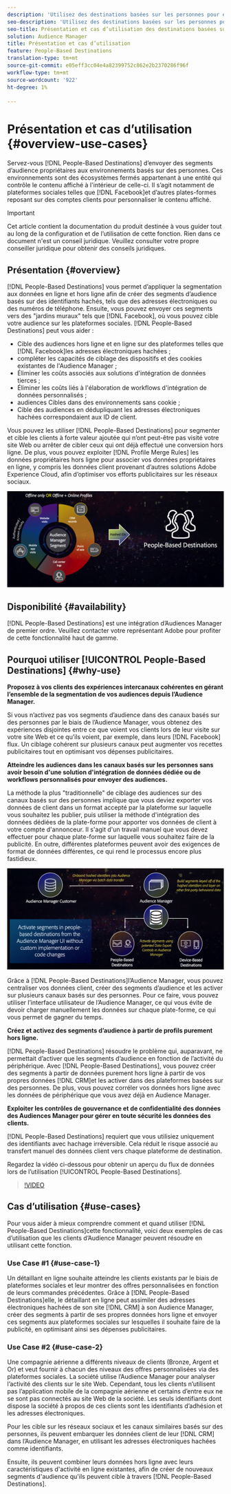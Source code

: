 ```yaml
---
description: 'Utilisez des destinations basées sur les personnes pour envoyer des segments d’audience propriétaires à des environnements basés sur les personnes. Ces environnements sont des écosystèmes fermés appartenant à une entité qui contrôle le contenu affiché à l''intérieur de celle-ci. Il s’agit notamment des plateformes sociales telles que Facebook et d’autres plates-formes reposant sur des comptes clients pour personnaliser le contenu affiché. '
seo-description: 'Utilisez des destinations basées sur les personnes pour envoyer des segments d’audience propriétaires à des environnements basés sur les personnes. Ces environnements sont des écosystèmes fermés appartenant à une entité qui contrôle le contenu affiché à l''intérieur de celle-ci. Il s’agit notamment des plateformes sociales telles que Facebook et d’autres plates-formes reposant sur des comptes clients pour personnaliser le contenu affiché.  '
seo-title: Présentation et cas d’utilisation des destinations basées sur les personnes
solution: Audience Manager
title: Présentation et cas d’utilisation
feature: People-Based Destinations
translation-type: tm+mt
source-git-commit: e05eff3cc04e4a82399752c862e2b2370286f96f
workflow-type: tm+mt
source-wordcount: '922'
ht-degree: 1%

---
```



# Présentation et cas d’utilisation {#overview-use-cases}

Servez-vous [!DNL People-Based Destinations] d’envoyer des segments d’audience propriétaires aux environnements basés sur des personnes. Ces environnements sont des écosystèmes fermés appartenant à une entité qui contrôle le contenu affiché à l&#39;intérieur de celle-ci. Il s’agit notamment de plateformes sociales telles que [!DNL Facebook]et d’autres plates-formes reposant sur des comptes clients pour personnaliser le contenu affiché.

>[!IMPORTANT]
>Cet article contient la documentation du produit destinée à vous guider tout au long de la configuration et de l’utilisation de cette fonction. Rien dans ce document n&#39;est un conseil juridique. Veuillez consulter votre propre conseiller juridique pour obtenir des conseils juridiques.

## Présentation {#overview}

[!DNL People-Based Destinations] vous permet d’appliquer la segmentation aux données en ligne et hors ligne afin de créer des segments d’audience basés sur des identifiants [](people-based-destinations-prerequisites.md#hashing-requirements)hachés, tels que des adresses électroniques ou des numéros de téléphone. Ensuite, vous pouvez envoyer ces segments vers des &quot;jardins muraux&quot; tels que [!DNL Facebook], où vous pouvez cible votre audience sur les plateformes sociales. [!DNL People-Based Destinations] peut vous aider :

* Cible des audiences hors ligne et en ligne sur des plateformes telles que [!DNL Facebook]les adresses électroniques hachées ;
* compléter les capacités de ciblage des dispositifs et des cookies existantes de l&#39;Audience Manager ;
* Éliminer les coûts associés aux solutions d&#39;intégration de données tierces ;
* Éliminer les coûts liés à l&#39;élaboration de workflows d&#39;intégration de données personnalisés ;
* audiences Cibles dans des environnements sans cookie ;
* Cible des audiences en dédupliquant les adresses électroniques hachées correspondaient aux ID de client.

Vous pouvez les utiliser [!DNL People-Based Destinations] pour segmenter et cible les clients à forte valeur ajoutée qui n’ont peut-être pas visité votre site Web ou arrêter de cibler ceux qui ont déjà effectué une conversion hors ligne. De plus, vous pouvez exploiter [!DNL Profile Merge Rules] les données propriétaires hors ligne pour associer vos données propriétaires en ligne, y compris les données client provenant d’autres solutions Adobe Experience Cloud, afin d’optimiser vos efforts publicitaires sur les réseaux sociaux.

![pbd-overview](assets/pbd-overview.png)

## Disponibilité {#availability}

[!DNL People-Based Destinations] est une intégration d’Audiences Manager de premier ordre. Veuillez contacter votre représentant Adobe pour profiter de cette fonctionnalité haut de gamme.

## Pourquoi utiliser [!UICONTROL People-Based Destinations] {#why-use}

**Proposez à vos clients des expériences intercanaux cohérentes en gérant l’ensemble de la segmentation de vos audiences depuis l’Audience Manager.**

Si vous n’activez pas vos segments d’audience dans des canaux basés sur des personnes par le biais de l’Audience Manager, vous obtenez des expériences disjointes entre ce que voient vos clients lors de leur visite sur votre site Web et ce qu’ils voient, par exemple, dans leurs [!DNL Facebook] flux. Un ciblage cohérent sur plusieurs canaux peut augmenter vos recettes publicitaires tout en optimisant vos dépenses publicitaires.

**Atteindre les audiences dans les canaux basés sur les personnes sans avoir besoin d&#39;une solution d&#39;intégration de données dédiée ou de workflows personnalisés pour envoyer des audiences.**

La méthode la plus &quot;traditionnelle&quot; de ciblage des audiences sur des canaux basés sur des personnes implique que vous deviez exporter vos données de client dans un format accepté par la plateforme sur laquelle vous souhaitez les publier, puis utiliser la méthode d&#39;intégration des données dédiées de la plate-forme pour apporter vos données de client à votre compte d&#39;annonceur. Il s&#39;agit d&#39;un travail manuel que vous devez effectuer pour chaque plate-forme sur laquelle vous souhaitez faire de la publicité. En outre, différentes plateformes peuvent avoir des exigences de format de données différentes, ce qui rend le processus encore plus fastidieux.

![pbd-overview](assets/pbd-diagram.png)

Grâce à [!DNL People-Based Destinations]l’Audience Manager, vous pouvez centraliser vos données client, créer des segments d’audience et les activer sur plusieurs canaux basés sur des personnes. Pour ce faire, vous pouvez utiliser l’interface utilisateur de l’Audience Manager, ce qui vous évite de devoir charger manuellement les données sur chaque plate-forme, ce qui vous permet de gagner du temps.

**Créez et activez des segments d’audience à partir de profils purement hors ligne.**

[!DNL People-Based Destinations] résoudre le problème qui, auparavant, ne permettait d’activer que les segments d’audience en fonction de l’activité du périphérique. Avec [!DNL People-Based Destinations], vous pouvez créer des segments à partir de données purement hors ligne à partir de vos propres données [!DNL CRM]et les activer dans des plateformes basées sur des personnes. De plus, vous pouvez corréler vos données hors ligne avec les données de périphérique que vous avez déjà en Audience Manager.

**Exploiter les contrôles de gouvernance et de confidentialité des données des Audiences Manager pour gérer en toute sécurité les données des clients.**

[!DNL People-Based Destinations] requiert que vous utilisiez uniquement des identifiants avec hachage irréversible. Cela réduit le risque associé au transfert manuel des données client vers chaque plateforme de destination.

Regardez la vidéo ci-dessous pour obtenir un aperçu du flux de données lors de l’utilisation [!UICONTROL People-Based Destinations].

>[!VIDEO](https://video.tv.adobe.com/v/28968/)

## Cas d’utilisation {#use-cases}

Pour vous aider à mieux comprendre comment et quand utiliser [!DNL People-Based Destinations]cette fonctionnalité, voici deux exemples de cas d’utilisation que les clients d’Audience Manager peuvent résoudre en utilisant cette fonction.

### Use Case #1 {#use-case-1}

Un détaillant en ligne souhaite atteindre les clients existants par le biais de plateformes sociales et leur montrer des offres personnalisées en fonction de leurs commandes précédentes. Grâce à [!DNL People-Based Destinations]elle, le détaillant en ligne peut assimiler des adresses électroniques hachées de son site [!DNL CRM] à son Audience Manager, créer des segments à partir de ses propres données hors ligne et envoyer ces segments aux plateformes sociales sur lesquelles il souhaite faire de la publicité, en optimisant ainsi ses dépenses publicitaires.

### Use Case #2 {#use-case-2}

Une compagnie aérienne a différents niveaux de clients (Bronze, Argent et Or) et veut fournir à chacun des niveaux des offres personnalisées via des plateformes sociales. La société utilise l’Audience Manager pour analyser l’activité des clients sur le site Web. Cependant, tous les clients n’utilisent pas l’application mobile de la compagnie aérienne et certains d’entre eux ne se sont pas connectés au site Web de la société. Les seuls identifiants dont dispose la société à propos de ces clients sont les identifiants d’adhésion et les adresses électroniques.

Pour les cible sur les réseaux sociaux et les canaux similaires basés sur des personnes, ils peuvent embarquer les données client de leur [!DNL CRM] dans l’Audience Manager, en utilisant les adresses électroniques hachées comme identifiants.

Ensuite, ils peuvent combiner leurs données hors ligne avec leurs caractéristiques d&#39;activité en ligne existantes, afin de créer de nouveaux segments d&#39;audience qu&#39;ils peuvent cible à travers [!DNL People-Based Destinations].
